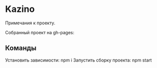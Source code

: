 # Kazino
Примечания к проекту.

Собранный проект на gh-pages:  

## Команды

Установить зависимости: npm i
Запустить сборку проекта: npm start
